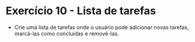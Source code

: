 # Exercício 10 - Lista de tarefas

- Crie uma lista de tarefas onde o usuário pode adicionar novas tarefas, marcá-las como concluídas e removê-las.
